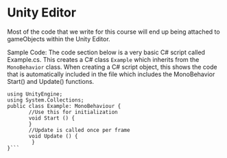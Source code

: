 Unity Editor
============



Most of the code that we write for this course will end up being attached to gameObjects within the Unity Editor.  

Sample Code:  The code section below is a very basic
C# script called Example.cs.  This creates a C# class ``Example`` which inherits from the ``MonoBehavior`` class.  When creating a C# script object, this shows the code that is automatically included in the file which includes the MonoBehavior Start() and 
Update() functions. 


```
using UnityEngine;
using System.Collections;
public class Example: MonoBehaviour {
       //Use this for initialization
       void Start () {
       }
       //Update is called once per frame
       void Update () {
        } 
}```